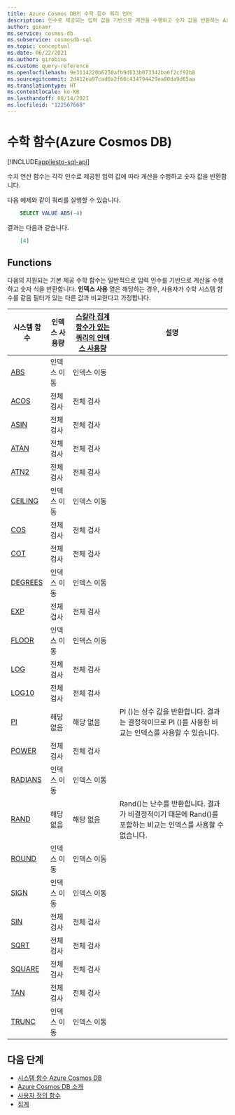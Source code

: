 ```yaml
---
title: Azure Cosmos DB의 수학 함수 쿼리 언어
description: 인수로 제공되는 입력 값을 기반으로 계산을 수행하고 숫자 값을 반환하는 Azure Cosmos DB의 수학 함수에 대해 알아봅니다.
author: ginamr
ms.service: cosmos-db
ms.subservice: cosmosdb-sql
ms.topic: conceptual
ms.date: 06/22/2021
ms.author: girobins
ms.custom: query-reference
ms.openlocfilehash: 9e3114220b6250afb9d633b073342ba6f2cf92b8
ms.sourcegitcommit: 2d412ea97cad0a2f66c434794429ea80da9d65aa
ms.translationtype: HT
ms.contentlocale: ko-KR
ms.lasthandoff: 08/14/2021
ms.locfileid: "122567668"
---
```

# <a name="mathematical-functions-azure-cosmos-db"></a>수학 함수(Azure Cosmos DB)  
[!INCLUDE[appliesto-sql-api](../includes/appliesto-sql-api.md)]

수치 연산 함수는 각각 인수로 제공된 입력 값에 따라 계산을 수행하고 숫자 값을 반환합니다.

다음 예제와 같이 쿼리를 실행할 수 있습니다.

```sql
    SELECT VALUE ABS(-4)
```

결과는 다음과 같습니다.

```json
    [4]
```

## <a name="functions"></a>Functions

다음의 지원되는 기본 제공 수학 함수는 일반적으로 입력 인수를 기반으로 계산을 수행하고 숫자 식을 반환합니다. **인덱스 사용** 열은 해당하는 경우, 사용자가 수학 시스템 함수를 같음 필터가 있는 다른 값과 비교한다고 가정합니다.
 
| 시스템 함수                 | 인덱스 사용량 | [스칼라 집계 함수가 있는 쿼리의 인덱스 사용량](../index-overview.md#index-utilization-for-scalar-aggregate-functions) | 설명                                                      |
| ------------------------------- | ----------- | ------------------------------------------------------ | ------------------------------------------------------------ |
| [ABS](sql-query-abs.md)         | 인덱스 이동  | 인덱스 이동                                             |                                                              |
| [ACOS](sql-query-acos.md)       | 전체 검사   | 전체 검사                                              |                                                              |
| [ASIN](sql-query-asin.md)       | 전체 검사   | 전체 검사                                              |                                                              |
| [ATAN](sql-query-atan.md)       | 전체 검사   | 전체 검사                                              |                                                              |
| [ATN2](sql-query-atn2.md)       | 전체 검사   | 전체 검사                                              |                                                              |
| [CEILING](sql-query-ceiling.md) | 인덱스 이동  | 인덱스 이동                                             |                                                              |
| [COS](sql-query-cos.md)         | 전체 검사   | 전체 검사                                              |                                                              |
| [COT](sql-query-cot.md)         | 전체 검사   | 전체 검사                                              |                                                              |
| [DEGREES](sql-query-degrees.md) | 인덱스 이동  | 인덱스 이동                                             |                                                              |
| [EXP](sql-query-exp.md)         | 전체 검사   | 전체 검사                                              |                                                              |
| [FLOOR](sql-query-floor.md)     | 인덱스 이동  | 인덱스 이동                                             |                                                              |
| [LOG](sql-query-log.md)         | 전체 검사   | 전체 검사                                              |                                                              |
| [LOG10](sql-query-log10.md)     | 전체 검사   | 전체 검사                                              |                                                              |
| [PI](sql-query-pi.md)           | 해당 없음         | 해당 없음                                                    | PI ()는 상수 값을 반환합니다. 결과는 결정적이므로 PI ()를 사용한 비교는 인덱스를 사용할 수 있습니다. |
| [POWER](sql-query-power.md)     | 전체 검사   | 전체 검사                                              |                                                              |
| [RADIANS](sql-query-radians.md) | 인덱스 이동  | 인덱스 이동                                             |                                                              |
| [RAND](sql-query-rand.md)       | 해당 없음         | 해당 없음                                                    | Rand()는 난수를 반환합니다. 결과가 비결정적이기 때문에 Rand()를 포함하는 비교는 인덱스를 사용할 수 없습니다. |
| [ROUND](sql-query-round.md)     | 인덱스 이동  | 인덱스 이동                                             |                                                              |
| [SIGN](sql-query-sign.md)       | 인덱스 이동  | 인덱스 이동                                             |                                                              |
| [SIN](sql-query-sin.md)         | 전체 검사   | 전체 검사                                              |                                                              |
| [SQRT](sql-query-sqrt.md)       | 전체 검사   | 전체 검사                                              |                                                              |
| [SQUARE](sql-query-square.md)   | 전체 검사   | 전체 검사                                              |                                                              |
| [TAN](sql-query-tan.md)         | 전체 검사   | 전체 검사                                              |                                                              |
| [TRUNC](sql-query-trunc.md)     | 인덱스 이동  | 인덱스 이동                                              |                                                              |
## <a name="next-steps"></a>다음 단계

- [시스템 함수 Azure Cosmos DB](sql-query-system-functions.md)
- [Azure Cosmos DB 소개](../introduction.md)
- [사용자 정의 함수](sql-query-udfs.md)
- [집계](sql-query-aggregate-functions.md)
